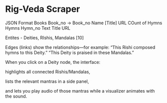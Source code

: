 # Rig-Veda Scraper

JSON Format
Books
    Book_no -> Book_no
                Name [Title]
                URL
                COunt of Hymns
                Hymns
                    Hymn_no
                    Text
                    Title
                    URL


Entites - Deities, RIshis, Mandalas [10]

Edges (links) show the relationships—for example:
    “This Rishi composed hymns to this Deity.”
    “This Deity is praised in these Mandalas.”

When you click on a Deity node, the interface:

highlights all connected Rishis/Mandalas,

lists the relevant mantras in a side panel,

and lets you play audio of those mantras while a visualizer animates with the sound.
